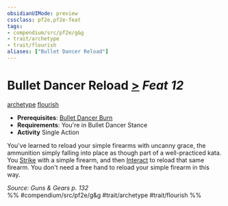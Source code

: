 ```yaml
---
obsidianUIMode: preview
cssclass: pf2e,pf2e-feat
tags:
- compendium/src/pf2e/g&g
- trait/archetype
- trait/flourish
aliases: ["Bullet Dancer Reload"]
---
```

# Bullet Dancer Reload  [>](/rules/core-rulebook/chapter-9-playing-the-game.md#Actions "Single Action") *Feat 12*  
[archetype](/rules/traits/archetype.md)  [flourish](/rules/traits/flourish.md)  

- **Prerequisites**: [Bullet Dancer Burn](/compendium/feats/bullet-dancer-burn-g-g.md)
- **Requirements**: You're in Bullet Dancer Stance
- **Activity** Single Action

You've learned to reload your simple firearms with uncanny grace, the ammunition simply falling into place as though part of a well-practiced kata. You [Strike](/rules/actions/strike.md) with a simple firearm, and then [Interact](/rules/actions/interact.md) to reload that same firearm. You don't need a free hand to reload your simple firearm in this way.

*Source: Guns & Gears p. 132*  
%% #compendium/src/pf2e/g&g #trait/archetype #trait/flourish %%